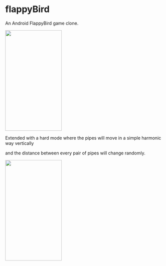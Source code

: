 # flappyBird
An Android FlappyBird game clone.
   
<img width="180" height="320" src="https://github.com/xcq970109/flappyBird/blob/master/gif/normal.gif"/>

Extended with a hard mode where the pipes will move in a simple harmonic way vertically
  
and the distance between every pair of pipes will change randomly.
  
<img width="180" height="320" src="https://github.com/xcq970109/flappyBird/blob/master/gif/hard.gif"/>
